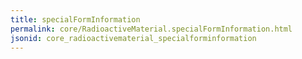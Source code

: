 ```yaml
---
title: specialFormInformation
permalink: core/RadioactiveMaterial.specialFormInformation.html
jsonid: core_radioactivematerial_specialforminformation
---
```

